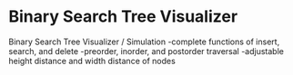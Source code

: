 # Binary Search Tree Visualizer
Binary Search Tree Visualizer / Simulation 
-complete functions of insert, search, and delete
-preorder, inorder, and postorder traversal
-adjustable height distance and width distance of nodes
